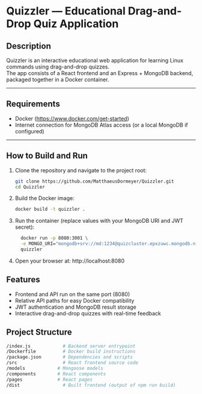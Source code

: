 # Quizzler — Educational Drag-and-Drop Quiz Application

## Description

Quizzler is an interactive educational web application for learning Linux commands using drag-and-drop quizzes.  
The app consists of a React frontend and an Express + MongoDB backend, packaged together in a Docker container.

---

## Requirements

- Docker (https://www.docker.com/get-started)
- Internet connection for MongoDB Atlas access (or a local MongoDB if configured)

---

## How to Build and Run

1. Clone the repository and navigate to the project root:
   ```bash
   git clone https://github.com/MatthaeusDormeyer/Quizzler.git
   cd Quizzler
   ```

2. Build the Docker image:

   ```bash
   docker build -t quizzler .
   ```

3. Run the container (replace values with your MongoDB URI and JWT secret):

   ```bash
     docker run -p 8080:3001 \
     -e MONGO_URI="mongodb+srv://md:1234@quizcluster.epxzuwc.mongodb.net/sample_mflix?retryWrites=true&w=majority" \
     quizzler
   ```

4. Open your browser at: http://localhost:8080

## Features

- Frontend and API run on the same port (8080)
- Relative API paths for easy Docker compatibility
- JWT authentication and MongoDB result storage
- Interactive drag-and-drop quizzes with real-time feedback

## Project Structure

```bash
/index.js            # Backend server entrypoint
/Dockerfile          # Docker build instructions
/package.json        # Dependencies and scripts
/src                 # React frontend source code
/models            # Mongoose models
/components        # React components
/pages             # React pages
/dist                # Built frontend (output of npm run build)
```
